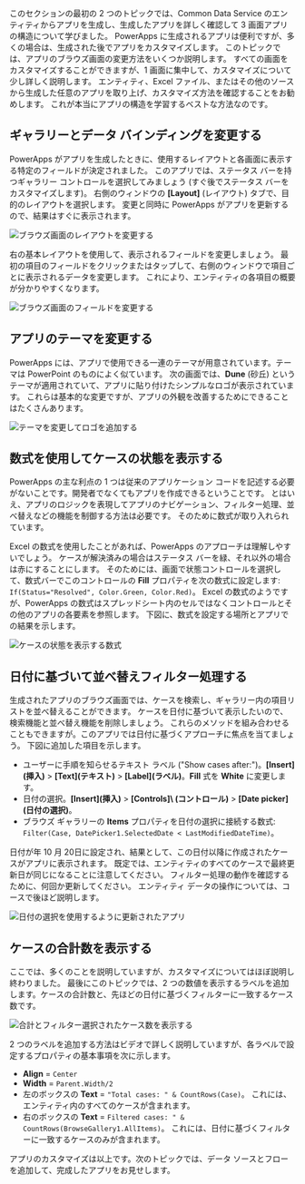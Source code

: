 このセクションの最初の 2 つのトピックでは、Common Data Service のエンティティからアプリを生成し、生成したアプリを詳しく確認して 3 画面アプリの構造について学びました。 PowerApps に生成されるアプリは便利ですが、多くの場合は、生成された後でアプリをカスタマイズします。 このトピックでは、アプリのブラウズ画面の変更方法をいくつか説明します。 すべての画面をカスタマイズすることができますが、1 画面に集中して、カスタマイズについて少し詳しく説明します。 エンティティ、Excel ファイル、またはその他のソースから生成した任意のアプリを取り上げ、カスタマイズ方法を確認することをお勧めします。 これが本当にアプリの構造を学習するベストな方法なのです。

## <a name="change-gallery-and-data-bindings"></a>ギャラリーとデータ バインディングを変更する
PowerApps がアプリを生成したときに、使用するレイアウトと各画面に表示する特定のフィールドが決定されました。 このアプリでは、ステータス バーを持つギャラリー コントロールを選択してみましょう (すぐ後でステータス バーをカスタマイズします)。 右側のウィンドウの **[Layout]** (レイアウト) タブで、目的のレイアウトを選択します。 変更と同時に PowerApps がアプリを更新するので、結果はすぐに表示されます。

![ブラウズ画面のレイアウトを変更する](./media/learning-case-app-customize/change-layout.png)

右の基本レイアウトを使用して、表示されるフィールドを変更しましょう。 最初の項目のフィールドをクリックまたはタップして、右側のウィンドウで項目ごとに表示されるデータを変更します。 これにより、エンティティの各項目の概要が分かりやすくなります。

![ブラウズ画面のフィールドを変更する](./media/learning-case-app-customize/change-browse-fields.png)

## <a name="change-the-app-theme"></a>アプリのテーマを変更する
PowerApps には、アプリで使用できる一連のテーマが用意されています。テーマは PowerPoint のものによく似ています。 次の画面では、**Dune** (砂丘) というテーマが適用されていて、アプリに貼り付けたシンプルなロゴが表示されています。 これらは基本的な変更ですが、アプリの外観を改善するためにできることはたくさんあります。 

![テーマを変更してロゴを追加する](./media/learning-case-app-customize/change-theme.png)

## <a name="use-a-formula-to-show-the-case-status"></a>数式を使用してケースの状態を表示する
PowerApps の主な利点の 1 つは従来のアプリケーション コードを記述する必要がないことです。開発者でなくてもアプリを作成できるということです。 とはいえ、アプリのロジックを表現してアプリのナビゲーション、フィルター処理、並べ替えなどの機能を制御する方法は必要です。 そのために数式が取り入れられています。

Excel の数式を使用したことがあれば、PowerApps のアプローチは理解しやすいでしょう。 ケースが解決済みの場合はステータス バーを緑、それ以外の場合は赤にすることにします。 そのためには、画面で状態コントロールを選択して、数式バーでこのコントロールの **Fill** プロパティを次の数式に設定します: `If(Status="Resolved", Color.Green, Color.Red)`。 Excel の数式のようですが、PowerApps の数式はスプレッドシート内のセルではなくコントロールとその他のアプリの各要素を参照します。 下図に、数式を設定する場所とアプリでの結果を示します。

![ケースの状態を表示する数式](./media/learning-case-app-customize/case-status.png)

## <a name="sort-and-filter-based-on-date"></a>日付に基づいて並べ替えフィルター処理する
生成されたアプリのブラウズ画面では、ケースを検索し、ギャラリー内の項目リストを並べ替えることができます。 ケースを日付に基づいて表示したいので、検索機能と並べ替え機能を削除しましょう。 これらのメソッドを組み合わせることもできますが。このアプリでは日付に基づくアプローチに焦点を当てましょう。 下図に追加した項目を示します。

* ユーザーに手順を知らせるテキスト ラベル ("Show cases after:")。**[Insert]\(挿入)** > **[Text]\(テキスト)** > **[Label]\(ラベル)**。**Fill** 式を **White** に変更します。
* 日付の選択。**[Insert]\(挿入)** > **[Controls]\ (コントロール)** > **[Date picker]\(日付の選択)**。
* ブラウズ ギャラリーの **Items** プロパティを日付の選択に接続する数式: `Filter(Case, DatePicker1.SelectedDate < LastModifiedDateTime)`。

日付が年 10 月 20日に設定され、結果として、この日付以降に作成されたケースがアプリに表示されます。 既定では、エンティティのすべてのケースで最終更新日が同じになることに注意してください。 フィルター処理の動作を確認するために、何回か更新してください。 エンティティ データの操作については、コースで後ほど説明します。

![日付の選択を使用するように更新されたアプリ](./media/learning-case-app-customize/date-picker.png)

## <a name="show-total-number-of-cases"></a>ケースの合計数を表示する
ここでは、多くのことを説明していますが、カスタマイズについてはほぼ説明し終わりました。 最後にこのトピックでは、2 つの数値を表示するラベルを追加します。ケースの合計数と、先ほどの日付に基づくフィルターに一致するケース数です。

![合計とフィルター選択されたケース数を表示する](./media/learning-case-app-customize/number-cases.png)

2 つのラベルを追加する方法はビデオで詳しく説明していますが、各ラベルで設定するプロパティの基本事項を次に示します。

* **Align** = `Center`
* **Width** = `Parent.Width/2`
* 左のボックスの **Text** = `"Total cases: " & CountRows(Case)`。 これには、エンティティ内のすべてのケースが含まれます。 
* 右のボックスの **Text** = `Filtered cases: " & CountRows(BrowseGallery1.AllItems)`。 これには、日付に基づくフィルターに一致するケースのみが含まれます。

アプリのカスタマイズは以上です。次のトピックでは、データ ソースとフローを追加して、完成したアプリをお見せします。

